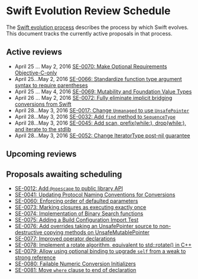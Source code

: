 # Swift Evolution Review Schedule

The [Swift evolution process][evolution-process] describes the process
by which Swift evolves. This document tracks the currently active
proposals in that process.

## Active reviews

* April 25 ... May 2, 2016 [SE-0070: Make Optional Requirements Objective-C-only](proposals/0070-optional-requirements.md)
* April 25...May 2, 2016 [SE-0066: Standardize function type argument syntax to require parentheses](proposals/0066-standardize-function-type-syntax.md)
* April 25 ... May 4, 2016 [SE-0069: Mutability and Foundation Value Types](proposals/0069-swift-mutability-for-foundation.md)
* April 26 ... May 2, 2016 [SE-0072: Fully eliminate implicit bridging conversions from Swift](proposals/0072-eliminate-implicit-bridging-conversions.md)
* April 28...May 3, 2016 [SE-0017: Change `Unmanaged` to use `UnsafePointer`](proposals/0017-convert-unmanaged-to-use-unsafepointer.md)
* April 28...May 3, 2016 [SE-0032: Add `find` method to `SequenceType`](proposals/0032-sequencetype-find.md)
* April 28...May 3, 2016 [SE-0045: Add scan, prefix(while:), drop(while:), and iterate to the stdlib](proposals/0045-scan-takewhile-dropwhile.md)
* April 28...May 3, 2016 [SE-0052: Change IteratorType post-nil guarantee](proposals/0052-iterator-post-nil-guarantee.md)

## Upcoming reviews



## Proposals awaiting scheduling

* [SE-0012: Add `@noescape` to public library API](proposals/0012-add-noescape-to-public-library-api.md)
* [SE-0041: Updating Protocol Naming Conventions for Conversions](proposals/0041-conversion-protocol-conventions.md)
* [SE-0060: Enforcing order of defaulted parameters](proposals/0060-defaulted-parameter-order.md)
* [SE-0073: Marking closures as executing exactly once](proposals/0073-noescape-once.md)
* [SE-0074: Implementation of Binary Search functions](proposals/0074-binary-search.md)
* [SE-0075: Adding a Build Configuration Import Test](proposals/0075-import-test.md)
* [SE-0076: Add overrides taking an UnsafePointer source to non-destructive copying methods on UnsafeMutablePointer](proposals/0076-copying-to-unsafe-mutable-pointer-with-unsafe-pointer-source.md)
* [SE-0077: Improved operator declarations](proposals/0077-operator-precedence.md)
* [SE-0078: Implement a rotate algorithm, equivalent to std::rotate() in C++](proposals/0078-rotate-algorithm.md)
* [SE-0079: Allow using optional binding to upgrade `self` from a weak to strong reference](proposals/0079-upgrade-self-from-weak-to-strong.md)
* [SE-0080: Failable Numeric Conversion Initializers](proposals/0080-failable-numeric-initializers.md)
* [SE-0081: Move `where` clause to end of declaration](proposals/0081-move-where-expression.md)


[evolution-process]: process.md  "The Swift evolution process"


